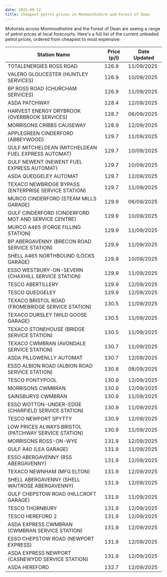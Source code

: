```yaml
---
date: 2025-09-12
title: Cheapest petrol prices in Monmouthshire and Forest of Dean
---
```


Motorists across Monmouthshire and the Forest of Dean are seeing a range of petrol prices at local forecourts. Here's a full list of the current unleaded petrol prices, ordered from cheapest to most expensive:


| Station Name                                         | Price (p/l) | Date Updated |
|------------------------------------------------------|-------------|--------------|
| TOTALENERGIES ROSS ROAD                              | 126.9       | 11/09/2025   |
| VALERO GLOUCESTER (HUNTLEY SERVICES)                 | 126.9       | 10/09/2025   |
| BP ROSS ROAD (CHURCHAM SERVICES)                     | 126.9       | 11/09/2025   |
| ASDA PATCHWAY                                        | 128.4       | 12/09/2025   |
| HARVEST ENERGY DRYBROOK (OVERBROOK SERVICES)         | 128.7       | 06/09/2025   |
| MORRISONS CRIBBS CAUSEWAY                            | 128.9       | 12/09/2025   |
| APPLEGREEN CINDERFORD (ABBEYWOOD)                    | 129.7       | 11/09/2025   |
| GULF MITCHELDEAN (MITCHELDEAN FUEL EXPRESS AUTOMAT)  | 129.7       | 10/09/2025   |
| GULF NEWENT (NEWENT FUEL EXPRESS AUTOMAT)            | 129.7       | 10/09/2025   |
| ASDA QUEDGELEY AUTOMAT                               | 129.7       | 12/09/2025   |
| TEXACO NEWBRIDGE BYPASS (ENTERPRISE SERVICE STATION) | 129.7       | 11/09/2025   |
| MURCO CINDERFORD (STEAM MILLS GARAGE)                | 129.9       | 06/09/2025   |
| GULF CINDERFORD (CINDERFORD MOT AND SERVICE CENTRE)  | 129.9       | 10/09/2025   |
| MURCO A465 (FORGE FILLING STATION)                   | 129.9       | 11/09/2025   |
| BP ABERGAVENNY (BRECON ROAD SERVICE STATION)         | 129.9       | 11/09/2025   |
| SHELL A465 NORTHBOUND (LOCKS GARAGE)                 | 129.9       | 10/09/2025   |
| ESSO WESTBURY-ON-SEVERN (CHAXHILL SERVICE STATION)   | 129.9       | 11/09/2025   |
| TESCO ABERTILLERY                                    | 129.9       | 12/09/2025   |
| TESCO QUEDGELEY                                      | 129.9       | 12/09/2025   |
| TEXACO BRISTOL ROAD (FROMEBRIDGE SERVICE STATION)    | 130.5       | 11/09/2025   |
| TEXACO DURSLEY (WILD GOOSE GARAGE)                   | 130.5       | 11/09/2025   |
| TEXACO STONEHOUSE (BRIDGE SERVICE STATION)           | 130.5       | 11/09/2025   |
| TEXACO CWMBRAN (AVONDALE SERVICE STATION)            | 130.7       | 11/09/2025   |
| ASDA PILLGWENLLY AUTOMAT                             | 130.7       | 12/09/2025   |
| ESSO ALBION ROAD (ALBION ROAD SERVICE STATION)       | 130.8       | 08/09/2025   |
| TESCO PONTYPOOL                                      | 130.9       | 12/09/2025   |
| MORRISONS CWMBRAN                                    | 130.9       | 12/09/2025   |
| SAINSBURYS CWMBRAN                                   | 130.9       | 11/09/2025   |
| ESSO WOTTON-UNDER-EDGE (CHARFIELD SERVICE STATION)   | 130.9       | 11/09/2025   |
| TESCO NEWPORT SPYTTY                                 | 130.9       | 12/09/2025   |
| LOW PRICES ALWAYS BRISTOL (PATCHWAY SERVICE STATION) | 130.9       | 11/09/2025   |
| MORRISONS ROSS-ON-WYE                                | 131.9       | 12/09/2025   |
| GULF A40 (LEA GARAGE)                                | 131.9       | 11/09/2025   |
| ESSO ABERGAVENNY (RSS ABERGAVENNY)                   | 131.9       | 12/09/2025   |
| TEXACO NEWNHAM (MFG ELTON)                           | 131.9       | 12/09/2025   |
| SHELL ABERGAVENNY (SHELL WAITROSE ABERGAVENNY)       | 131.9       | 12/09/2025   |
| GULF CHEPSTOW ROAD (HILLCROFT GARAGE)                | 131.9       | 11/09/2025   |
| TESCO THORNBURY                                      | 131.9       | 12/09/2025   |
| TESCO HEREFORD 2                                     | 131.9       | 12/09/2025   |
| ASDA EXPRESS CWMBRAN (CWMBRAN SERVICE STATION)       | 131.9       | 12/09/2025   |
| ESSO CHEPSTOW ROAD (NEWPORT EXPRESS)                 | 131.9       | 12/09/2025   |
| ASDA EXPRESS NEWPORT (CASNEWYDD SERVICE STATION)     | 131.9       | 12/09/2025   |
| ASDA HEREFORD                                        | 132.7       | 12/09/2025   |
